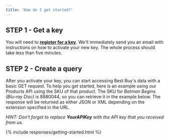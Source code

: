 ```yaml
---
title: 'How do I get started?'
---
```


## STEP 1 - Get a key
You will need to [**register for a key**](https://remix.mashery.com/member/register). We'll immediately send you an email with instructions on how to activate your new key. The whole process should take less than five minutes.

## STEP 2 - Create a query
After you activate your key, you can start accessing Best Buy's data with a basic GET request. To help you get started, here is an example using our Products API using the SKU of that product. The SKU for _Batman Begins (Blu-ray Disc)_ is 8880044, so you can retrieve it in the example below. The response will be returned as either JSON or XML depending on the extension specified in the URL.

_HINT: Don't forget to replace **YourAPIKey** with the API key that you received from us._

{% include responses/getting-started.html %}